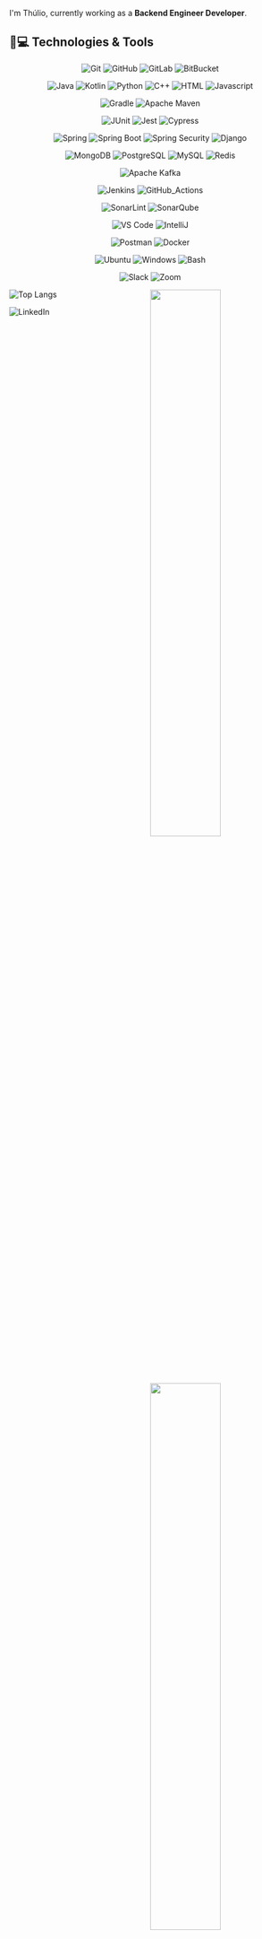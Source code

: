 I'm Thúlio, currently working as a __Backend Engineer Developer__.

## 🚀💻 Technologies & Tools

<center>

  ![Git](https://img.shields.io/badge/Git-Git?style=flat-square&logo=git&color=111111)
  ![GitHub](https://img.shields.io/badge/GitHub-GitHub?style=flat-square&logo=github&color=111111)
  ![GitLab](https://img.shields.io/badge/GitLab-GitLab?style=flat-square&logo=gitlab&color=111111)
  ![BitBucket](https://img.shields.io/badge/BitBucket-BitBucket?style=flat-square&logo=bitbucket&color=111111)

  ![Java](https://img.shields.io/badge/Java-Java?style=flat-square&logo=openjdk&color=111111)
  ![Kotlin](https://img.shields.io/badge/Kotlin-Kotlin?style=flat-square&logo=kotlin&color=111111)
  ![Python](https://img.shields.io/badge/Python-Python?style=flat-square&logo=python&color=111111)
  ![C++](https://img.shields.io/badge/C++-C++?style=flat-square&logo=cplusplus&color=111111)
  ![HTML](https://img.shields.io/badge/HTML-HTML?style=flat-square&logo=html5&color=111111)
  ![Javascript](https://img.shields.io/badge/Javascript-javascript?style=flat-square&logo=javascript&color=111111)

  ![Gradle](https://img.shields.io/badge/Gradle-Gradle?style=flat-square&logo=spring&color=111111)
  ![Apache Maven](https://img.shields.io/badge/Apacha_Maven-Apache_Maven?style=flat-square&logo=apachemaven&color=111111)

  ![JUnit](https://img.shields.io/badge/JUnit-JUnit?style=flat-square&logo=junit5&color=111111)
  ![Jest](https://img.shields.io/badge/Jest-Jest?style=flat-square&logo=jest&color=111111)
  ![Cypress](https://img.shields.io/badge/Cypress-Cypress?style=flat-square&logo=cypress&color=111111)

  ![Spring](https://img.shields.io/badge/Spring-Spring?style=flat-square&logo=spring&color=111111&logoColor=green)
  ![Spring Boot](https://img.shields.io/badge/Spring_Boot-Spring_Boot?style=flat-square&logo=springboot&color=111111&logoColor=green)
  ![Spring Security](https://img.shields.io/badge/Spring_Security-Spring_Security?style=flat-square&logo=springsecurity&color=111111&logoColor=green)
  ![Django](https://img.shields.io/badge/Django-Django?style=flat-square&logo=django&color=111111)

  ![MongoDB](https://img.shields.io/badge/MongoDB-MongoDB?style=flat-square&logo=mongodb&color=111111&logoColor=47A248)
  ![PostgreSQL](https://img.shields.io/badge/PostgreSQL-PostgreSQL?style=flat-square&logo=postgresql&color=111111&logoColor=4169E1)
  ![MySQL](https://img.shields.io/badge/MySQL-MySQL?style=flat-square&logo=mysql&color=111111&logoColor=4479A1)
  ![Redis](https://img.shields.io/badge/Redis-Redis?style=flat-square&logo=redis&color=111111&logoColor=DC382D)

  ![Apache Kafka](https://img.shields.io/badge/Apache_Kafka-Apacha_Kafka?style=flat-square&logo=apachekafka&color=111111&logoColor=white)

  ![Jenkins](https://img.shields.io/badge/Jenkins-Jenkins?style=flat-square&logo=jenkins&color=111111)
  ![GitHub_Actions](https://img.shields.io/badge/GitHub_Actions-GitHub_Actions?style=flat-square&logo=githubactions&color=111111)

  ![SonarLint](https://img.shields.io/badge/SonarLint-SonarLint?style=flat-square&logo=sonarlint&color=111111)
  ![SonarQube](https://img.shields.io/badge/SonarQube-SonarQube?style=flat-square&logo=sonarqube&color=111111)

  ![VS Code](https://img.shields.io/badge/VS_Code-VS_Code?style=flat-square&logo=visual-studio-code&color=111111&logoColor=blue)
  ![IntelliJ](https://img.shields.io/badge/-IntelliJ%20IDEA-black?style=flat-square&logo=jetbrains&color=111111)

  ![Postman](https://img.shields.io/badge/Postman-black?style=flat-square&logo=postman&color=111111)
  ![Docker](https://img.shields.io/badge/Docker-Docker?style=flat-square&logo=docker&color=111111&logoColor=blue)

  ![Ubuntu](https://img.shields.io/badge/Ubuntu-Ubuntu?style=flat-square&logo=ubuntu&color=111111&logoColor=E95420)
  ![Windows](https://img.shields.io/badge/Windows-Windows?style=flat-square&logo=windows&color=111111&logoColor=white)
  ![Bash](https://img.shields.io/badge/Bash-Bash?style=flat-square&logo=gnubash&color=111111&logoColor=4EAA25)

  ![Slack](https://img.shields.io/badge/Slack-Slack?style=flat-square&logo=slack&color=111111&logoColor=FFFFFF)
  ![Zoom](https://img.shields.io/badge/Zoom-Zoom?style=flat-square&logo=zoom&color=111111&logoColor=0B5CFF)

</center>

<picture>
    <img align="right" width="50%" src="https://github-readme-stats.vercel.app/api?username=thuliomattheus&theme=transparent&show_icons=true">
</picture>

![Top Langs](https://github-readme-stats.vercel.app/api/top-langs/?username=thuliomattheus&theme=transparent&layout=compact&size_weight=0.5&count_weight=0.5)

<picture>
    <img align="right" width="50%" src="https://github-readme-stats.vercel.app/api/top-langs/?username=thuliomattheus&theme=transparent&layout=compact&size_weight=0.5&count_weight=0.5">
</picture>

![LinkedIn](https://img.shields.io/badge/LinkedIn-LinkedIn?style=flat-square&logo=linkedin&color=111111&logoColor=0A66C2)
